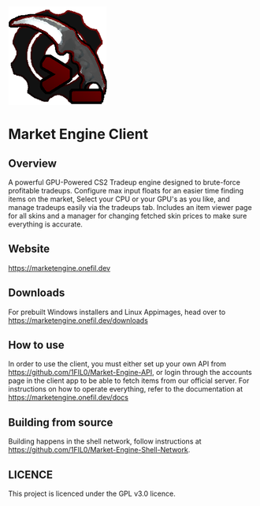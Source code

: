 ![](readme_assets/market_engine_client.png)
# Market Engine Client

## Overview
A powerful GPU-Powered CS2 Tradeup engine designed to brute-force profitable tradeups. Configure max input floats for an easier time finding items on the market, Select your CPU or your GPU's as you like, 
and manage tradeups easily via the tradeups tab. Includes an item viewer page for all skins and a manager for changing fetched skin prices to make sure everything is accurate.  

## Website
https://marketengine.onefil.dev

## Downloads
For prebuilt Windows installers and Linux Appimages, head over to https://marketengine.onefil.dev/downloads

## How to use
In order to use the client, you must either set up your own API from https://github.com/1FIL0/Market-Engine-API, or login through the accounts page
in the client app to be able to fetch items from our official server. For instructions on how to operate everything, refer to the documentation at https://marketengine.onefil.dev/docs

## Building from source
Building happens in the shell network, follow instructions at https://github.com/1FIL0/Market-Engine-Shell-Network.

## LICENCE
This project is licenced under the GPL v3.0 licence.














